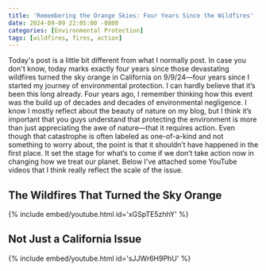 ```yaml
---
title: 'Remembering the Orange Skies: Four Years Since the Wildfires'
date: 2024-09-09 22:05:00 -0800
categories: [Environmental Protection]
tags: [wildfires, fires, action]
---
```


Today's post is a little bit different from what I normally post. In case you don't know, today marks exactly four years since those devastating wildfires turned the sky orange in California on 9/9/24—four years since I started my journey of environmental protection. I can hardly believe that it’s been this long already. Four years ago, I remember thinking how this event was the build up of decades and decades of environmental negligence. I know I mostly reflect about the beauty of nature on my blog, but I think it’s important that you guys understand that protecting the environment is more than just appreciating the awe of nature—that it requires action. Even though that catastrophe is often labeled as one-of-a-kind and not something to worry about, the point is that it shouldn’t have happened in the first place. It set the stage for what’s to come if we don’t take action now in changing how we treat our planet. Below I've attached some YouTube videos that I think really reflect the scale of the issue.

## The Wildfires That Turned the Sky Orange

{% include embed/youtube.html id='xGSpTE5zhhY' %}

## Not Just a California Issue

{% include embed/youtube.html id='sJJWr6H9PhU' %}